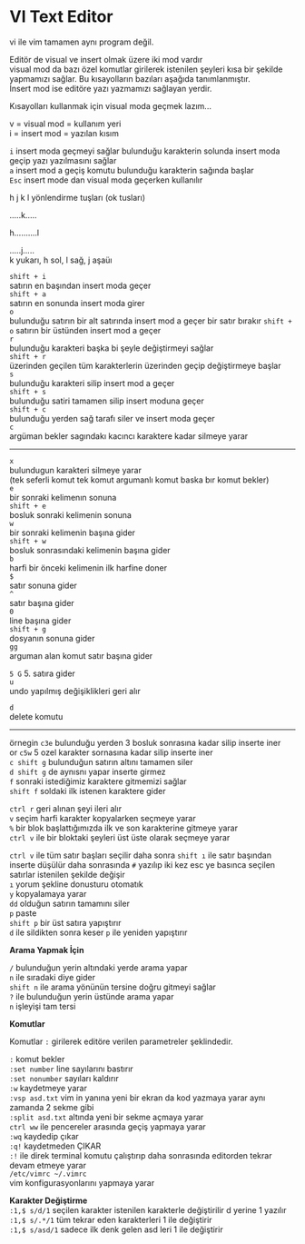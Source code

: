 # VI Text Editor

vi ile vim tamamen aynı program değil.

Editör de visual ve insert olmak üzere iki mod vardır  
visual mod da bazı özel komutlar girilerek istenilen şeyleri kısa bir şekilde  
yapmamızı sağlar. Bu kısayolların bazıları aşağıda tanımlanmıştır.  
İnsert mod ise editöre yazı yazmamızı sağlayan yerdir.  

Kısayolları kullanmak için visual moda geçmek lazım...  

v = visual mod = kullanım yeri  
i = insert mod = yazılan kısım  

`i` insert moda geçmeyi sağlar bulunduğu karakterin solunda insert moda geçip yazı yazılmasını sağlar  
`a` insert mod a geçiş komutu bulunduğu karakterin sağında başlar  
`Esc` insert mode dan visual moda geçerken kullanılır  

h j k l yönlendirme tuşları (ok tusları)  

.....k.....
  
h..........l
  
.....j.....  
k yukarı, h sol, l sağ, j aşaüı  


`shift + i`  
    satırın en başından insert moda geçer    
`shift + a`   
    satırın en sonunda insert moda girer  
`o`    
    bulunduğu satırın bir alt satırında insert mod a geçer bir satır bırakır
`shift + o`
    satırın bir üstünden insert mod a geçer  
`r`  
    bulunduğu karakteri başka bi şeyle değiştirmeyi sağlar  
`shift + r`  
    üzerinden geçilen tüm karakterlerin üzerinden geçip değiştirmeye başlar  
`s`  
    bulunduğu karakteri silip insert mod a geçer  
`shift + s`  
    bulunduğu satiri tamamen silip insert moduna geçer  
`shift + c`  
    bulunduğu yerden sağ tarafı siler ve insert moda geçer  
`c`  
    argüman bekler sagındakı kacıncı karaktere kadar silmeye yarar  


-------------------------------------------------------------------------------


`x`  
    bulundugun karakteri silmeye yarar  
    (tek seferli komut tek komut argumanlı komut baska bır komut bekler)  
`e`  
    bir sonraki kelimenın sonuna  
`shift + e`  
    bosluk sonraki kelimenin sonuna  
`w`  
    bir sonraki kelimenin başına gider  
`shift + w`  
    bosluk sonrasındaki kelimenin başına gider  
`b`  
    harfi bir önceki kelimenin ilk harfine doner  
`$`  
    satır sonuna gider  
`^`  
    satır başına gider  
`0`  
    line başına gider  
`shift + g`  
    dosyanın sonuna gider  
`gg`  
    arguman alan komut satır başına gider  


`5 G` 
    5. satıra gider  
`u`  
    undo yapılmış değişiklikleri geri alır  
  
`d`  
    delete komutu  

----------------------------------------------------------------------------------

örnegin `c3e` bulunduğu yerden 3 bosluk sonrasına kadar silip inserte iner  
or `c5w` 5 ozel karakter sornasına kadar silip inserte iner  
`c shift g`  bulunduğun satırın altını tamamen siler  
`d shift g` de aynısnı yapar inserte girmez  
`f` sonraki istediğimiz karaktere gitmemizi sağlar  
`shift f` soldaki ilk istenen karaktere gider




`ctrl r` geri alınan şeyi ileri alır  
`v` seçim harfi karakter kopyalarken seçmeye yarar  
`%` bir blok başlattığımızda ilk ve son karakterine gitmeye yarar  
`ctrl v` ile bir bloktaki şeyleri üst üste olarak seçmeye yarar  



`ctrl v` ile tüm satır başları seçilir daha sonra `shift ı` ile satır başından  
inserte düşülür daha sonrasında `#` yazılıp iki kez esc ye basınca seçilen satırlar istenilen şekilde değişir  
`ı` yorum şekline donusturu otomatık  
`y` kopyalamaya yarar  
`dd` olduğun satırın tamamını siler  
`p` paste  
`shift p` bir üst satıra yapıştırır  
`d` ile sildikten sonra keser `p` ile yeniden yapıştırır  
 



**Arama Yapmak İçin**  

`/` bulunduğun yerin altındaki yerde arama yapar  
`n` ile sıradaki diye gider  
`shift n` ile arama yönünün tersine doğru gitmeyi sağlar  
`?` ile bulunduğun yerin üstünde arama yapar  
`n` işleyişi tam tersi  



**Komutlar**  

Komutlar `:` girilerek editöre verilen parametreler şeklindedir.  

`:` komut bekler  
`:set number` line sayılarını bastırır  
`:set nonumber` sayıları kaldırır  
`:w` kaydetmeye yarar  
`:vsp asd.txt` vim in yanına yeni bir ekran da kod yazmaya yarar aynı zamanda 2 sekme gibi  
`:split asd.txt` altında yeni bir sekme açmaya yarar  
`ctrl ww` ile pencereler arasında geçiş yapmaya yarar  
`:wq` kaydedip çıkar  
`:q!` kaydetmeden ÇIKAR  
`:!` ile direk terminal komutu çalıştırıp daha sonrasında editorden tekrar devam etmeye yarar  
`/etc/vimrc ~/.vimrc`  
    vim konfigurasyonlarını yapmaya yarar  



  **Karakter Değiştirme**   
`:1,$ s/d/1` seçilen karakter istenilen karakterle değiştirilir d yerine 1 yazılır  
`:1,$ s/.*/1` tüm tekrar eden karakterleri 1 ile değiştirir  
`:1,$ s/asd/1` sadece ilk denk gelen asd leri 1 ile değiştirir  
